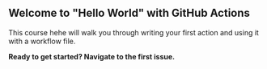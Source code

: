 ## Welcome to "Hello World" with GitHub Actions

This course hehe will walk you through writing your first action and using it with a workflow file. 

**Ready to get started? Navigate to the first issue.**
